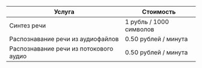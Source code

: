 | Услуга                                 | Стоимость                |
| -------------------------------------- | ------------------------ |
| Синтез речи                            | 1 рубль / 1000 символов  |
| Распознавание речи из аудиофайлов      | 0.50 рублей / минута     |
| Распознавание речи из потокового аудио | 0.50 рублей / минута     |

